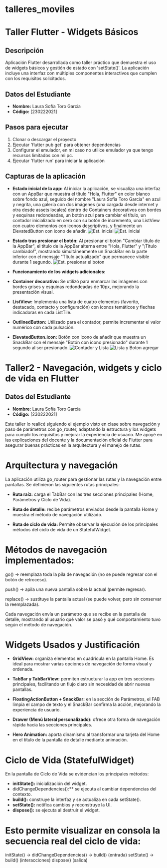 # talleres_moviles
# Taller Flutter - Widgets Básicos

## Descripción
Aplicación Flutter desarrollada como taller práctico que demuestra el uso de widgets básicos y gestión de estado con 'setState()'. La aplicación incluye una interfaz con múltiples componentes interactivos que cumplen con los requisitos solicitados.

## Datos del Estudiante
- **Nombre:** Laura Sofía Toro Garcia
- **Código:** [230222021]

## Pasos para ejecutar
1. Clonar o descargar el proyecto
2. Ejecutar 'flutter pub get' para obtener dependencias
3. Configurar el emulador, en mi caso no utilice emulador ya que tengo recursos limitados con mi pc.
4. Ejecutar 'flutter run' para iniciar la aplicación

## Capturas de la aplicación
- **Estado inicial de la app:** Al iniciar la aplicación, se visualiza una interfaz con un AppBar que muestra el título "Hola, Flutter" en color blanco sobre fondo azul, seguido del nombre "Laura Sofía Toro Garcia" en azul y negrita, una galería con dos imágenes (una cargada desde internet y otra desde assets locales) dentro de Containers decorativos con bordes y esquinas redondeadas, un botón azul para cambiar el título, un contador inicializado en cero con su botón de incremento, una ListView con cuatro elementos con iconos descriptivos, y finalmente un ElevatedButton con icono de añadir.
![Est. inicial](image.png)
![Est. inicial](image-1.png)

- **Estado tras presionar el botón:** Al presionar el botón "Cambiar título de la AppBar", el título de la AppBar alterna entre "Hola, Flutter" y "¡Título cambiado!", mostrando simultáneamente un SnackBar en la parte inferior con el mensaje "Título actualizado" que permanece visible durante 1 segundo.
![Est. presionar el boton](image-2.png)

- **Funcionamiento de los widgets adicionales:**
- **Container decorativo:** Se utilizó para enmarcar las imágenes con bordes grises y esquinas redondeadas de 10px, mejorando la presentación visual.
- **ListView:** Implementa una lista de cuatro elementos (favorito, destacado, contacto y configuración) con iconos temáticos y flechas indicadoras en cada ListTile.
- **OutlinedButton:** Utilizado para el contador, permite incrementar el valor numérico con cada pulsación.
- **ElevatedButton.icon:** Botón con icono de añadir que muestra un SnackBar con el mensaje "Botón con icono presionado" durante 1 segundo al ser presionado.
![Contador y Lista](image-3.png)
![Lista y Boton agregar](image-4.png)

# Taller2 - Navegación, widgets y ciclo de vida en Flutter

## Datos del Estudiante
- **Nombre:** Laura Sofía Toro Garcia
- **Código:** [230222021]

Este taller lo realicé siguiendo el ejemplo visto en clase sobre navegación y paso de parámetros con go_router, adaptando la estructura y los widgets para cumplir los requisitos y mejorar la experiencia de usuario. Me apoyé en las explicaciones del docente y la documentación oficial de Flutter para asegurar buenas prácticas en la arquitectura y el manejo de rutas.

# Arquitectura y navegación
La aplicación utiliza go_router para gestionar las rutas y la navegación entre pantallas. Se definieron las siguientes rutas principales:

- **Ruta raíz:** carga el TabBar con las tres secciones principales (Home, Parámetros y Ciclo de Vida).

- **Ruta de detalle:** recibe parámetros enviados desde la pantalla Home y muestra el método de navegación utilizado.

- **Ruta de ciclo de vida:** Permite observar la ejecución de los principales métodos del ciclo de vida de un StatefulWidget.

# Métodos de navegación implementados:

go() → reemplaza toda la pila de navegación (no se puede regresar con el botón de retroceso).

push() → apila una nueva pantalla sobre la actual (permite regresar).

replace() → sustituye la pantalla actual (se puede volver, pero sin conservar la reemplazada).

Cada navegación envía un parámetro que se recibe en la pantalla de detalle, mostrando al usuario qué valor se pasó y qué comportamiento tuvo según el método de navegación.

# Widgets Usados y Justificación

- **GridView:** organiza elementos en cuadrícula en la pantalla Home. Es ideal para mostrar varias opciones de navegación de forma visual y ordenada.

- **TabBar y TabBarView:** permiten estructurar la app en tres secciones principales, facilitando un flujo claro sin necesidad de abrir nuevas pantallas.

- **FloatingActionButton + SnackBar:** en la sección de Parámetros, el FAB limpia el campo de texto y el SnackBar confirma la acción, mejorando la experiencia de usuario.

- **Drawer (Menú lateral personalizado):** ofrece otra forma de navegación rápida hacia las secciones principales.

- **Hero Animation:** aporta dinamismo al transformar una tarjeta del Home en el título de la pantalla de detalle mediante animación.

# Ciclo de Vida (StatefulWidget)

En la pantalla de Ciclo de Vida se evidencian los principales métodos:
- **initState():** inicialización del widget.
- didChangeDependencies():** se ejecuta al cambiar dependencias del contexto.
- **build():** construye la interfaz y se actualiza en cada setState().
- **setState():** notifica cambios y reconstruye la UI.
- **dispose():** se ejecuta al destruir el widget.
# Esto permite visualizar en consola la secuencia real del ciclo de vida:

initState() → didChangeDependencies() → build() (entrada)
setState() → build() (interacciones)
dispose() (salida)